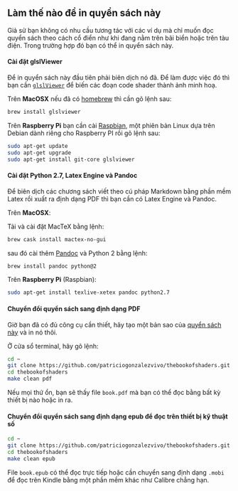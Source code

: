 ## Làm thế nào để in quyển sách này

Giả sử bạn không có nhu cầu tương tác với các ví dụ mà chỉ muốn đọc quyển sách theo cách cổ điển như khi đang nằm trên bãi biển hoặc trên tàu điện. Trong trường hợp đó bạn có thể in quyển sách này.

#### Cài đặt glslViewer

Để in quyển sách này đầu tiên phải biên dịch nó đã. Để làm được việc đó thì bạn cần [`glslViewer`](https://github.com/patriciogonzalezvivo/glslViewer) để biến các đoạn code shader thành ảnh minh hoạ.

Trên **MacOSX** nếu đã có [homebrew](http://brew.sh/) thì cần gõ lệnh sau:

```bash
brew install glslviewer
```

Trên **Raspberry Pi** bạn cần cài [Raspbian](https://www.raspberrypi.org/downloads/raspbian/), một phiên bản Linux dựa trên Debian dành riêng cho Raspberry PI rồi gõ lệnh sau:

```bash
sudo apt-get update
sudo apt-get upgrade
sudo apt-get install git-core glslviewer
```

#### Cài đặt Python 2.7, Latex Engine và Pandoc

Để biên dịch các chương sách viết theo cú pháp Markdown bằng phần mềm Latex rồi xuất ra định dạng PDF thì bạn cần có Latex Engine và Pandoc.

Trên **MacOSX**:

Tải và cài đặt MacTeX bằng lệnh:

```bash
brew cask install mactex-no-gui
```

sau đó cài thêm [Pandoc](http://johnmacfarlane.net/pandoc/) và Python 2 bằng lệnh:

```bash
brew install pandoc python@2
```

Trên **Raspberry Pi** (Raspbian):

```bash
sudo apt-get install texlive-xetex pandoc python2.7
```

#### Chuyển đổi quyển sách sang định dạng PDF

Giờ bạn đã có đủ công cụ cần thiết, hãy tạo một bản sao của [quyển sách này](https://github.com/patriciogonzalezvivo/thebookofshaders) và in nó thôi.

Ở cửa sổ terminal, hãy gõ lệnh:

```bash
cd ~
git clone https://github.com/patriciogonzalezvivo/thebookofshaders.git
cd thebookofshaders
make clean pdf
```

Nếu mọi thứ ổn, bạn sẽ thấy file `book.pdf` mà bạn có thể đọc bằng bất kỳ thiết bị nào hoặc in ra.

#### Chuyển đổi quyển sách sang định dạng epub để đọc trên thiết bị kỹ thuật số

```bash
cd ~
git clone https://github.com/patriciogonzalezvivo/thebookofshaders.git
cd thebookofshaders
make clean epub
```

File `book.epub` có thể đọc trực tiếp hoặc cần chuyển sang định dạng `.mobi` để đọc trên Kindle bằng một phần mềm khác như Calibre chẳng hạn.
